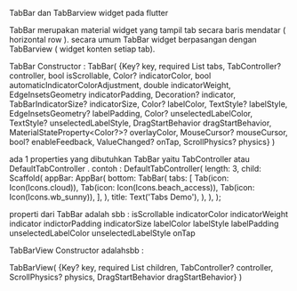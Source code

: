 TabBar dan TabBarview widget pada flutter

TabBar merupakan material widget yang tampil tab secara baris mendatar ( horizontal row ).
secara umum TabBar widget berpasangan dengan TabBarview ( widget konten setiap tab).

TabBar Constructor :
TabBar(
    {Key? key,
    required List<Widget> tabs,
    TabController? controller,
    bool isScrollable,
    Color? indicatorColor,
    bool automaticIndicatorColorAdjustment,
    double indicatorWeight,
    EdgeInsetsGeometry indicatorPadding,
    Decoration? indicator,
    TabBarIndicatorSize? indicatorSize,
    Color? labelColor,
    TextStyle? labelStyle,
    EdgeInsetsGeometry? labelPadding,
    Color? unselectedLabelColor,
    TextStyle? unselectedLabelStyle,
    DragStartBehavior dragStartBehavior,
    MaterialStateProperty<Color?>? overlayColor,
    MouseCursor? mouseCursor,
    bool? enableFeedback,
    ValueChanged<int>? onTap,
    ScrollPhysics? physics}
) 

ada 1 properties yang dibutuhkan TabBar yaitu TabController  atau DefaultTabController .
contoh : 
    DefaultTabController(
      length: 3,
      child: Scaffold(
        appBar: AppBar(
          bottom: TabBar(
            tabs: [
              Tab(icon: Icon(Icons.cloud)),
              Tab(icon: Icon(Icons.beach_access)),
              Tab(icon: Icon(Icons.wb_sunny)),
            ],
          ),
          title: Text('Tabs Demo'),
        ),
      ),
    );


properti dari TabBar adalah sbb :
    isScrollable
    indicatorColor
    indicatorWeight
    indicator
    indictorPadding
    indicatorSize
    labelColor
    labelStyle
    labelPadding
    unselectedLabelColor
    unselectedLabelStyle
    onTap

TabBarView Constructor adalahsbb :

TabBarView(
    {Key? key,
    required List<Widget> children,
    TabController? controller,
    ScrollPhysics? physics,
    DragStartBehavior dragStartBehavior}
) 